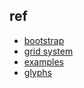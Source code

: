 
## ref
+ [bootstrap](https://getbootstrap.com/docs/3.3/css/)
+ [grid system](https://getbootstrap.com/docs/3.3/css/#grid)
+ [examples](https://getbootstrap.com/docs/3.3/getting-started/#examples)
+ [glyphs](https://getbootstrap.com/docs/3.3/components/#glyphicons)